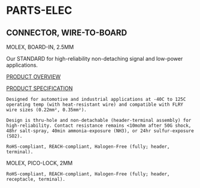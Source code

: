 # PARTS-ELEC

## CONNECTOR, WIRE-TO-BOARD

MOLEX, BOARD-IN, 2.5MM

Our STANDARD for high-reliability non-detaching signal and low-power applications.

[PRODUCT OVERVIEW](http://www.literature.molex.com/SQLImages/kelmscott/Molex/PDF_Images/987652-2132.PDF)

[PRODUCT SPECIFICATION](https://www.molex.com/pdm_docs/ps/2124150000PS-000.pdf)

```
Designed for automotive and industrial applications at -40C to 125C operating temp (with heat-resistant wire) and compatible with FLRY wire sizes (0.22mm², 0.35mm²).

Design is thru-hole and non-detachable (header-terminal assembly) for high-reliability. Contact resistance remains <10mohm after 50G shock, 48hr salt-spray, 40min ammonia-exposure (NH3), or 24hr sulfur-exposure (SO2).

RoHS-compliant, REACH-compliant, Halogen-Free (fully; header, terminal).
```

MOLEX, PICO-LOCK, 2MM

```
RoHS-compliant, REACH-compliant, Halogen-Free (fully; header, receptacle, terminal).
```
